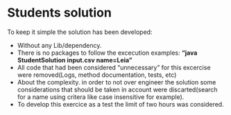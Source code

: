 # Students solution

To keep it simple the solution has been developed:

- Without any Lib/dependency.
- There is no packages to follow the excecution examples:  **“java StudentSolution input.csv name=Leia”**
- All code that had been considered “unnecessary” for this excercise were removed(Logs, method documentation, tests, etc)
- About the complexity. in order to not over engineer the solution some considerations that should be taken in account were discarted(search for a name using critera like case insensitive for example).
- To develop this exercice as a test the limit of two hours was considered.
